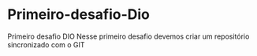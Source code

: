 # Primeiro-desafio-Dio
Primeiro desafio DIO
Nesse primeiro desafio devemos criar um repositório sincronizado com o GIT
 
